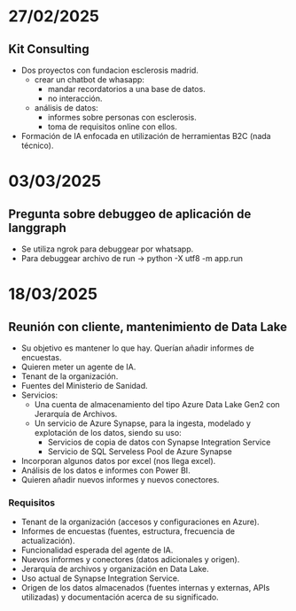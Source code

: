 # 27/02/2025
## Kit Consulting
- Dos proyectos con fundacion esclerosis madrid.
	- crear un chatbot de whasapp:
        - mandar recordatorios a una base de datos.
        - no interacción. 
	- análisis de datos:
        - informes sobre personas con esclerosis.
        - toma de requisitos online con ellos.
- Formación de IA enfocada en utilización de herramientas B2C (nada técnico).

# 03/03/2025
## Pregunta sobre debuggeo de aplicación de langgraph
- Se utiliza ngrok para debuggear por whatsapp. 
- Para debuggear archivo de run -> python -X utf8 -m app.run

# 18/03/2025
## Reunión con cliente, mantenimiento de Data Lake
- Su objetivo es mantener lo que hay. Querían añadir informes de encuestas.
- Quieren meter un agente de IA.
- Tenant de la organización.
- Fuentes del Ministerio de Sanidad.
- Servicios:
	- Una cuenta de almacenamiento del tipo Azure Data Lake Gen2 con Jerarquía de Archivos. 
	- Un servicio de Azure Synapse, para la ingesta, modelado y explotación de los datos, siendo su uso:  
		- Servicios de copia de datos con Synapse Integration Service  
		- Servicio de SQL Serveless Pool de Azure Synapse
- Incorporan algunos datos por excel (nos llega excel).
- Análisis de los datos e informes con Power BI.
- Quieren añadir nuevos informes y nuevos conectores.
### Requisitos
- Tenant de la organización (accesos y configuraciones en Azure).
- Informes de encuestas (fuentes, estructura, frecuencia de actualización).
- Funcionalidad esperada del agente de IA.
- Nuevos informes y conectores (datos adicionales y origen).
- Jerarquía de archivos y organización en Data Lake.
- Uso actual de Synapse Integration Service.
- Origen de los datos almacenados (fuentes internas y externas, APIs utilizadas) y documentación acerca de su significado.